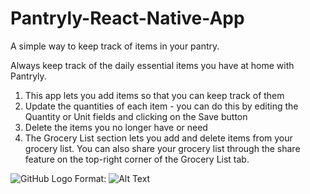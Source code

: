 # Pantryly-React-Native-App
A simple way to keep track of items in your pantry.

Always keep track of the daily essential items you have at home with Pantryly.

1. This app lets you add items so that you can keep track of them
2.  Update the quantities of each item - you can do this by editing the Quantity or Unit fields and clicking on the Save button 
3. Delete the items you no longer have or need
4. The Grocery List section lets you add and delete items from your grocery list. You can also share your grocery list through the share feature on the top-right corner of the Grocery List tab.

![GitHub Logo](/images/logo.png)
Format: ![Alt Text](url)
